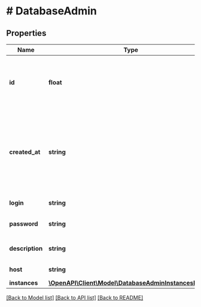 # # DatabaseAdmin

## Properties

Name | Type | Description | Notes
------------ | ------------- | ------------- | -------------
**id** | **float** | ID для каждого экземпляра пользователя базы данных. Автоматически генерируется при создании. |
**created_at** | **string** | Значение времени, указанное в комбинированном формате даты и времени ISO8601, которое представляет, когда была создана база данных. |
**login** | **string** | Имя пользователя базы данных |
**password** | **string** | Пароль пользователя базы данных |
**description** | **string** | Описание пользователя базы данных |
**host** | **string** | Хост пользователя |
**instances** | [**\OpenAPI\Client\Model\DatabaseAdminInstancesInner[]**](DatabaseAdminInstancesInner.md) |  |

[[Back to Model list]](../../README.md#models) [[Back to API list]](../../README.md#endpoints) [[Back to README]](../../README.md)
